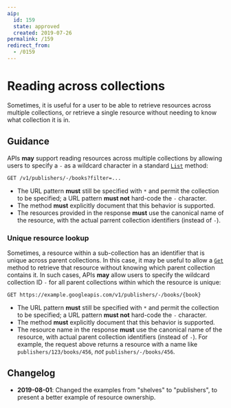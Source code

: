 ```yaml
---
aip:
  id: 159
  state: approved
  created: 2019-07-26
permalink: /159
redirect_from:
  - /0159
---
```


# Reading across collections

Sometimes, it is useful for a user to be able to retrieve resources across
multiple collections, or retrieve a single resource without needing to know
what collection it is in.

## Guidance

APIs **may** support reading resources across multiple collections by allowing
users to specify a `-` as a wildcard character in a standard [`List`][aip-132]
method:

```
GET /v1/publishers/-/books?filter=...
```

- The URL pattern **must** still be specified with `*` and permit the
  collection to be specified; a URL pattern **must not** hard-code the `-`
  character.
- The method **must** explicitly document that this behavior is supported.
- The resources provided in the response **must** use the canonical name of the
  resource, with the actual parrent collection identifiers (instead of `-`).

### Unique resource lookup

Sometimes, a resource within a sub-collection has an identifier that is unique
across parent collections. In this case, it may be useful to allow a
[`Get`][aip-131] method to retrieve that resource without knowing which parent
collection contains it. In such cases, APIs **may** allow users to specify the
wildcard collection ID `-` for all parent collections within which the resource
is unique:

```
GET https://example.googleapis.com/v1/publishers/-/books/{book}
```

- The URL pattern **must** still be specified with `*` and permit the
  collection to be specified; a URL pattern **must not** hard-code the `-`
  character.
- The method **must** explicitly document that this behavior is supported.
- The resource name in the response **must** use the canonical name of the
  resource, with actual parent collection identifiers (instead of `-`). For
  example, the request above returns a resource with a name like
  `publishers/123/books/456`, _not_ `publishers/-/books/456`.

[aip-131]: ./0131.md
[aip-132]: ./0132.md

## Changelog

- **2019-08-01**: Changed the examples from "shelves" to "publishers", to
  present a better example of resource ownership.

